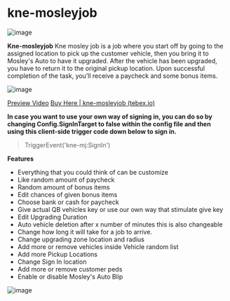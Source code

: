 # kne-mosleyjob

![image](https://github.com/rohKane/kne-mosleyjob/assets/47999933/dffbcd73-b155-42d0-a740-77e194bd133e)

**Kne-mosleyjob**
Kne mosley job is a job where you start off by going to the assigned location to pick up the customer vehicle, then you bring it to Mosley's Auto to have it upgraded. After the vehicle has been upgraded, you have to return it to the original pickup location. Upon successful completion of the task, you’ll receive a paycheck and some bonus items.

![image](https://github.com/rohKane/kne-mosleyjob/assets/47999933/9f55f912-8251-4164-b986-55a68ca0882f)

[Preview Video](https://www.youtube.com/watch?v=oMC0PsR_MUA)
[Buy Here | kne-mosleyjob (tebex.io)](https://kane-shop.tebex.io/package/6185418)

**In case you want to use your own way of signing in, you can do so by changing Config.SignInTarget to false within the config file and then using this client-side trigger code down below to sign in.**
> TriggerEvent('kne-mj:SignIn')

**Features**

* Everything that you could think of can be customize
* Like random amount of paycheck
* Random amount of bonus items
* Edit chances of given bonus items
* Choose bank or cash for paycheck
* Give actual QB vehicles key or use our own way that stimulate give key 
* Edit Upgrading Duration
* Auto vehicle deletion after x number of minutes this is also changeable
* Change how long it will take for a job to arrive.
* Change upgrading zone location and radius
* Add more or remove vehicles inside Vehicle random list
* Add more Pickup Locations
* Change Sign In location
* Add more or remove customer peds
* Enable or disable Mosley's Auto Blip

![image](https://github.com/rohKane/kne-mosleyjob/assets/47999933/4a9ba81d-4ad8-4daf-a75c-9786dfbf41dc)
